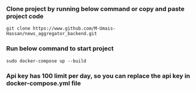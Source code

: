 ### Clone project by running below command or copy and paste project code

`git clone https://www.github.com/M-Umais-Hassan/news_aggregator_backend.git`

### Run below command to start project

`sudo docker-compose up --build`

### Api key has 100 limit per day, so you can replace the api key in docker-compose.yml file
